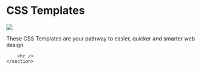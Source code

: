 <!DOCTYPE html>
<html lang="en">

<head>
    <meta charset="UTF-8">
    <meta http-equiv="X-UA-Compatible" content="IE=edge">
    <meta name="viewport" content="width=device-width, initial-scale=1.0">
    <link rel="stylesheet" href="../basic.css">
    <title>CSS Templates README</title>
</head>

<body>
    <h1>CSS Templates</h1>
    <section class="sec1" id="home">
        <img src="../Images/basic.png" class="logo">
        <p>These CSS Templates are your pathway to easier, quicker
        and smarter web design.
        </p>

        <hr />
    </section>
</body>

</html>
